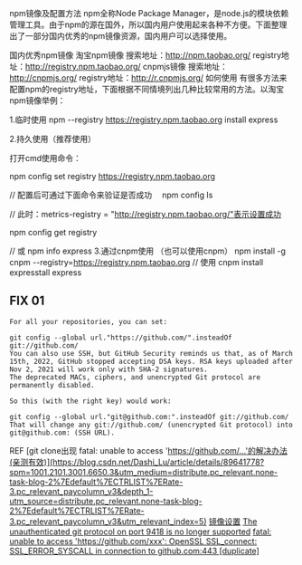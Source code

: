 npm镜像及配置方法
npm全称Node Package Manager，是node.js的模块依赖管理工具。由于npm的源在国外，所以国内用户使用起来各种不方便。下面整理出了一部分国内优秀的npm镜像资源，国内用户可以选择使用。

国内优秀npm镜像
淘宝npm镜像
搜索地址：http://npm.taobao.org/
registry地址：http://registry.npm.taobao.org/
cnpmjs镜像
搜索地址：http://cnpmjs.org/
registry地址：http://r.cnpmjs.org/
如何使用
有很多方法来配置npm的registry地址，下面根据不同情境列出几种比较常用的方法。以淘宝npm镜像举例：

1.临时使用
npm --registry https://registry.npm.taobao.org install express
 

2.持久使用（推荐使用）
 

打开cmd使用命令：

npm config set registry https://registry.npm.taobao.org

// 配置后可通过下面命令来验证是否成功
　npm config ls

// 此时：metrics-registry = "http://registry.npm.taobao.org/"表示设置成功


npm config get registry

// 或
npm info express
3.通过cnpm使用 （也可以使用cnpm）
npm install -g cnpm --registry=https://registry.npm.taobao.org
// 使用
cnpm install expresstall express

## FIX 01
```For local projects
For all your repositories, you can set:

git config --global url."https://github.com/".insteadOf git://github.com/
You can also use SSH, but GitHub Security reminds us that, as of March 15th, 2022, GitHub stopped accepting DSA keys. RSA keys uploaded after Nov 2, 2021 will work only with SHA-2 signatures.
The deprecated MACs, ciphers, and unencrypted Git protocol are permanently disabled.

So this (with the right key) would work:

git config --global url."git@github.com:".insteadOf git://github.com/
That will change any git://github.com/ (unencrypted Git protocol) into git@github.com: (SSH URL).
```
REF
[git clone出现 fatal: unable to access 'https://github.com/...'的解决办法(亲测有效)](https://blog.csdn.net/Dashi_Lu/article/details/89641778?spm=1001.2101.3001.6650.3&utm_medium=distribute.pc_relevant.none-task-blog-2%7Edefault%7ECTRLIST%7ERate-3.pc_relevant_paycolumn_v3&depth_1-utm_source=distribute.pc_relevant.none-task-blog-2%7Edefault%7ECTRLIST%7ERate-3.pc_relevant_paycolumn_v3&utm_relevant_index=5)
[镜像设置](https://blog.csdn.net/qq_31307269/article/details/106736215)
[The unauthenticated git protocol on port 9418 is no longer supported](https://stackoverflow.com/questions/70663523/the-unauthenticated-git-protocol-on-port-9418-is-no-longer-supported)
[fatal: unable to access 'https://github.com/xxx': OpenSSL SSL_connect: SSL_ERROR_SYSCALL in connection to github.com:443 [duplicate]](https://stackoverflow.com/questions/49345357/fatal-unable-to-access-https-github-com-xxx-openssl-ssl-connect-ssl-error)